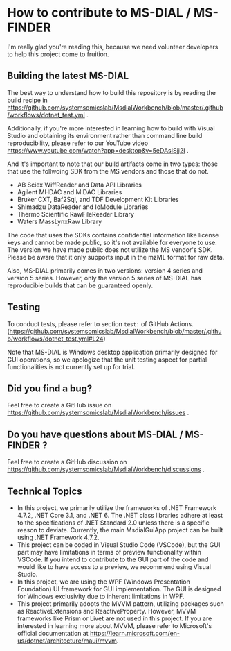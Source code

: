 # How to contribute to MS-DIAL / MS-FINDER

I'm really glad you're reading this, because we need volunteer developers to help this project come to fruition.

## Building the latest MS-DIAL

The best way to understand how to build this repository is by reading the build recipe in 
https://github.com/systemsomicslab/MsdialWorkbench/blob/master/.github/workflows/dotnet_test.yml .

Additionally, if you're more interested in learning how to build with Visual Studio and obtaining its environment rather than command line build reproducibility, please refer to our YouTube video https://www.youtube.com/watch?app=desktop&v=5eDAsISjj2I .

And it's important to note that our build artifacts come in two types: those that use the follwoing SDK from the MS vendors and those that do not.

- AB Sciex WiffReader and Data API Libraries
- Agilent MHDAC and MIDAC Libraries
- Bruker CXT, Baf2Sql, and TDF Development Kit Libraries
- Shimadzu DataReader and IoModule Libraries
- Thermo Scientific RawFileReader Library
- Waters MassLynxRaw Library

The code that uses the SDKs contains confidential information like license keys and cannot be made public, so it's not available for everyone to use.
The version we have made public does not utilize the MS vendor's SDK.
Please be aware that it only supports input in the mzML format for raw data.

Also, MS-DIAL primarily comes in two versions: version 4 series and version 5 series.
However, only the version 5 series of MS-DIAL has reproducible builds that can be guaranteed openly.

## Testing

To conduct tests, please refer to section `test:` of GitHub Actions.
(https://github.com/systemsomicslab/MsdialWorkbench/blob/master/.github/workflows/dotnet_test.yml#L24)

Note that MS-DIAL is Windows desktop application primarily designed for GUI operations, so we apologize that the unit testing aspect for partial functionalities is not currently set up for trial.

## Did you find a bug?

Feel free to create a GitHub issue on https://github.com/systemsomicslab/MsdialWorkbench/issues .

## Do you have questions about MS-DIAL / MS-FINDER ?

Feel free to create a GitHub discussion on https://github.com/systemsomicslab/MsdialWorkbench/discussions .

## Technical Topics
- In this project, we primarily utilize the frameworks of .NET Framework 4.7.2, .NET Core 3.1, and .NET 6. The .NET class libraries adhere at least to the specifications of .NET Standard 2.0 unless there is a specific reason to deviate. Currently, the main MsdialGuiApp project can be built using .NET Framework 4.7.2.
- This project can be coded in Visual Studio Code (VSCode), but the GUI part may have limitations in terms of preview functionality within VSCode. If you intend to contribute to the GUI part of the code and would like to have access to a preview, we recommend using Visual Studio.
- In this project, we are using the WPF (Windows Presentation Foundation) UI framework for GUI implementation. The GUI is designed for Windows exclusivity due to inherent limitations in WPF.
- This project primarily adopts the MVVM pattern, utilizing packages such as ReactiveExtensions and ReactiveProperty. However, MVVM frameworks like Prism or Livet are not used in this project. If you are interested in learning more about MVVM, please refer to Microsoft's official documentation at https://learn.microsoft.com/en-us/dotnet/architecture/maui/mvvm.
